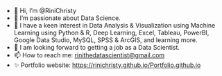 - 👋 Hi, I’m @RiniChristy
- 👀 I’m passionate about Data Science.
- 🌱 I have a keen interest in Data Analysis & Visualization using Machine Learning using Python & R, Deep Learning, Excel, Tableau, PowerBI, Google Data Studio, MySQL, SPSS & ArcGIS, and learning more.
- 💞️ I am looking forward to getting a job as a Data Scientist.
- 📫 How to reach me: rinithedatascientist@gmail.com
- ✨ Portfolio website: https://rinichristy.github.io/Portfolio.github.io

<!---
RiniChristy/RiniChristy is a ✨ special ✨ repository because its `README.md` (this file) appears on your GitHub profile.
You can click the Preview link to take a look at your changes.
--->
